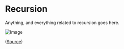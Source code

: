 # Recursion

Anything, and everything related to recursion goes here.

![Image](https://storage.googleapis.com/algodailyrandomassets/curriculum/recursion/cover.jpg)

([Source](https://algodaily.com/categories/recursion))
